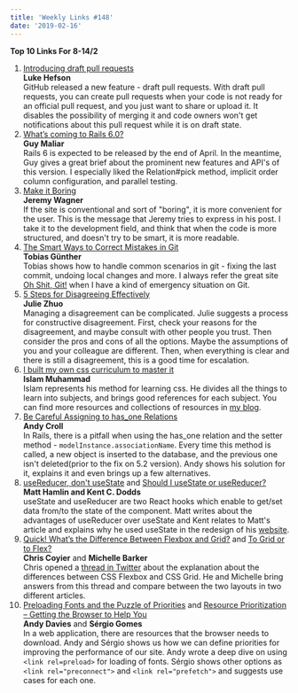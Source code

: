 ```yaml
---
title: 'Weekly Links #148'
date: '2019-02-16'
---
```


**Top 10 Links For 8-14/2**

1. [Introducing draft pull requests](https://github.blog/2019-02-14-introducing-draft-pull-requests/)  
   **Luke Hefson**  
   GitHub released a new feature - draft pull requests. With draft pull requests, you can create pull requests when your code is not ready for an official pull request, and you just want to share or upload it. It disables the possibility of merging it and code owners won't get notifications about this pull request while it is on draft state.
2. [What’s coming to Rails 6.0?](https://medium.com/rubyinside/whats-coming-to-rails-6-0-8ec79eea66da)  
   **Guy Maliar**  
   Rails 6 is expected to be released by the end of April. In the meantime, Guy gives a great brief about the prominent new features and API's of this version. I especially liked the Relation#pick method, implicit order column configuration, and parallel testing.
3. [Make it Boring](https://jeremy.codes/blog/make-it-boring/)  
   **Jeremy Wagner**  
   If the site is conventional and sort of "boring", it is more convenient for the user. This is the message that Jeremy tries to express in his post. I take it to the development field, and think that when the code is more structured, and doesn't try to be smart, it is more readable.
4. [The Smart Ways to Correct Mistakes in Git](https://css-tricks.com/the-smart-ways-to-correct-mistakes-in-git/)  
   **Tobias Günther**  
   Tobias shows how to handle common scenarios in git - fixing the last commit, undoing local changes and more. I always refer the great site [Oh Shit, Git!](http://ohshitgit.com/) when I have a kind of emergency situation on Git.
5. [5 Steps for Disagreeing Effectively](https://www.linkedin.com/pulse/5-steps-disagreeing-effectively-julie-zhuo/)  
   **Julie Zhuo**  
   Managing a disagreement can be complicated. Julie suggests a process for constructive disagreement. First, check your reasons for the disagreement, and maybe consult with other people you trust. Then consider the pros and cons of all the options. Maybe the assumptions of you and your colleague are different. Then, when everything is clear and there is still a disagreement, this is a good time for escalation.
6. [I built my own css curriculum to master it](https://dev.to/imm9o/i-built-my-own-css-curriculum-to-master-it-2ec2)  
   **Islam Muhammad**  
   Islam represents his method for learning css. He divides all the things to learn into subjects, and brings good references for each subject. You can find more resources and collections of resources in [my blog](https://yearn2learn.netlify.com/resources/css).
7. [Be Careful Assigning to has_one Relations](https://andycroll.com/ruby/be-careful-assigning-to-has-one-relations/)  
   **Andy Croll**  
   In Rails, there is a pitfall when using the has_one relation and the setter method - `modelInstance.associationName`. Every time this method is called, a new object is inserted to the database, and the previous one isn't deleted(prior to the fix on 5.2 version). Andy shows his solution for it, explains it and even brings up a few alternatives.
8. [useReducer, don't useState](https://matthamlin.me/blog/2019/february/why-you-should-useReducer/) and [Should I useState or useReducer?](https://kentcdodds.com/blog/should-i-usestate-or-usereducer)  
   **Matt Hamlin and Kent C. Dodds**  
   useState and useReducer are two React hooks which enable to get/set data from/to the state of the component. Matt writes about the advantages of useReducer over useState and Kent relates to Matt's article and explains why he used useState in the redesign of his [website](https://kentcdodds.com/).
9. [Quick! What’s the Difference Between Flexbox and Grid?](https://css-tricks.com/quick-whats-the-difference-between-flexbox-and-grid/) and [To Grid or to Flex?](https://css-irl.info/to-grid-or-to-flex/)  
   **Chris Coyier** and **Michelle Barker**  
   Chris opened a [thread in Twitter](https://twitter.com/chriscoyier/status/1088827201468813312) about the explanation about the differences between CSS Flexbox and CSS Grid. He and Michelle bring answers from this thread and compare between the two layouts in two different articles.
10. [Preloading Fonts and the Puzzle of Priorities](https://andydavies.me/blog/2019/02/12/preloading-fonts-and-the-puzzle-of-priorities/) and [Resource Prioritization – Getting the Browser to Help You](https://developers.google.com/web/fundamentals/performance/resource-prioritization)  
    **Andy Davies** and **Sérgio Gomes**  
    In a web application, there are resources that the browser needs to download. Andy and Sérgio shows us how we can define priorities for improving the performance of our site. Andy wrote a deep dive on using `<link rel=preload>` for loading of fonts. Sérgio shows other options as `<link rel="preconnect">` and `<link rel="prefetch">` and suggests use cases for each one.
